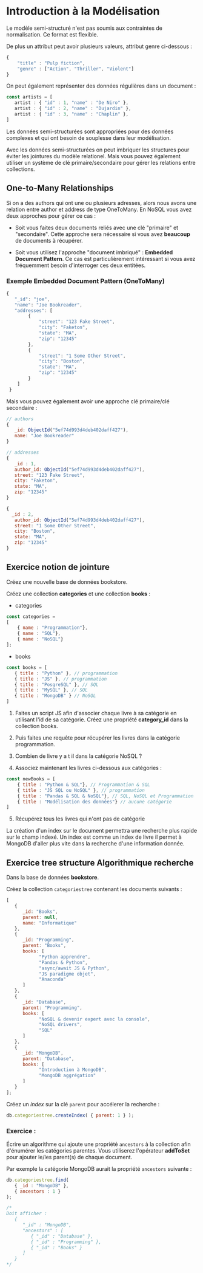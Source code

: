 # Introduction à la Modélisation 

Le modèle semi-structuré n'est pas soumis aux contraintes de normalisation. Ce format est flexible.

De plus un attribut peut avoir plusieurs valeurs, attribut genre ci-dessous :

```js
{
    "title" : "Pulp fiction",
    "genre" : ["Action", "Thriller", "Violent"]
}
```

On peut également représenter des données régulières dans un document :

```js
const artists = [
   artist : { "id" : 1, "name" : "De Niro" },
   artist : { "id" : 2, "name" : "Dujardin" },
   artist : { "id" : 3, "name" : "Chaplin" },
]
```

Les données semi-structurées sont appropriées pour des données complexes et qui ont besoin de souplesse dans leur modélisation.

Avec les données semi-structurées on peut imbriquer les structures pour éviter les jointures du modèle relationel. Mais vous pouvez également utiliser un système de clé primaire/secondaire pour gérer les relations entre collections.

## One-to-Many Relationships

Si on a des authors qui ont une ou plusieurs adresses, alors nous avons une relation entre author et address de type OneToMany. En NoSQL vous avez deux approches pour gérer ce cas :

- Soit vous faites deux documents reliés avec une clé "primaire" et "secondaire". Cette approche sera nécessaire si vous avez **beaucoup** de documents à récupérer.

- Soit vous utilisez l'approche "document imbriqué" : **Embedded Document Pattern**. Ce cas est particulièrement intéressant si vous avez fréquemment besoin d'interroger ces deux entitées.

### Exemple Embedded Document Pattern (OneToMany)

```js
{
   "_id": "joe",
   "name": "Joe Bookreader",
   "addresses": [
        {
            "street": "123 Fake Street",
            "city": "Faketon",
            "state": "MA",
            "zip": "12345"
        },
        {
            "street": "1 Some Other Street",
            "city": "Boston",
            "state": "MA",
            "zip": "12345"
        }
    ]
 }
```

Mais vous pouvez également avoir une approche clé primaire/clé secondaire :

```js
// authors
{
   _id: ObjectId("5ef74d993d4deb402daff427"),
   name: "Joe Bookreader"
}

// addresses
{
   _id : 1,
   author_id: ObjectId("5ef74d993d4deb402daff427"), 
   street: "123 Fake Street",
   city: "Faketon",
   state: "MA",
   zip: "12345"
}

{
  _id : 2,
   author_id: ObjectId("5ef74d993d4deb402daff427"),
   street: "1 Some Other Street",
   city: "Boston",
   state: "MA",
   zip: "12345"
}

```

## Exercice notion de jointure

Créez une nouvelle base de données bookstore.

Créez une collection **categories** et une collection **books** :

- categories

```js
const categories = 
[
    { name : "Programmation"},
    { name : "SQL"},
    { name : "NoSQL"}
];
```

- books

```js
const books = [
   { title : "Python" }, // programmation
   { title : "JS" }, // programmation
   { title : "PosgreSQL" }, // SQL
   { title : "MySQL" }, // SQL
   { title : "MongoDB" } // NoSQL
]
```

1. Faites un script JS afin d'associer chaque livre à sa catégorie en utilisant l'id de sa catégorie. Créez une propriété **category_id** dans la collection books.

2. Puis faites une requête pour récupérer les livres dans la catégorie programmation.

3. Combien de livre y a t il dans la catégorie NoSQL ? 

4. Associez maintenant les livres ci-dessous aux catégories :

```js
const newBooks = [
    { title : "Python & SQL"}, // Programmation & SQL
    { title : "JS SQL ou NoSQL" }, // programmation
    { title : "Pandas & SQL & NoSQL"}, // SQL, NoSQL et Programmation
    { title : "Modélisation des données"} // aucune catégorie
]
```

5. Récupérez tous les livres qui n'ont pas de catégorie

La création d'un index sur le document permettra une recherche plus rapide sur le champ indexé. Un index est comme un index de livre il permet à MongoDB d'aller plus vite dans la recherche d'une information donnée.

## Exercice tree structure Algorithmique recherche

Dans la base de données **bookstore**.

Créez la collection `categoriestree` contenant les documents suivants :

```js
[
   {
      _id: "Books",
      parent: null,
      name: "Informatique"
   },
   {
      _id: "Programming",
      parent: "Books",
      books: [
            "Python apprendre",
            "Pandas & Python",
            "async/await JS & Python",
            "JS paradigme objet",
            "Anaconda"
      ]
   },
   {
      _id: "Database",
      parent: "Programming",
      books: [
            "NoSQL & devenir expert avec la console",
            "NoSQL drivers",
            "SQL"
      ]
   },
   {
      _id: "MongoDB",
      parent: "Database",
      books: [
            "Introduction à MongoDB",
            "MongoDB aggrégation"
      ]
   }
];
```

Créez un *index* sur la clé `parent` pour accélerer la recherche :

```js
db.categoriestree.createIndex( { parent: 1 } );
```

### Exercice :

Écrire un algorithme qui ajoute une propriété `ancestors` à la collection afin d'énumérer les catégories parentes. Vous utiliserez l'opérateur **addToSet** pour ajouter le/les parent(s) de chaque document.

Par exemple la catégorie MongoDB aurait la propriété `ancestors` suivante :

```js
db.categoriestree.find(
   { _id : "MongoDB" },
   { ancestors : 1 }
);

/*
Doit afficher :
   {
      "_id" : "MongoDB",
      "ancestors" : [
         { "_id" : "Database" },
         { "_id" : "Programming" },
         { "_id" : "Books" }
      ]
   }
*/
```
